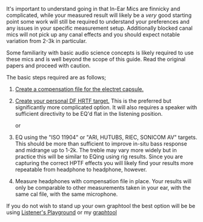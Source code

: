 It's important to understand going in that In-Ear Mics are finnicky and complicated, while your measured result will likely be a *very* good starting point some work will still be required to understand your preferences and any issues in your specific measurement setup. Additionally blocked canal mics will not pick up any canal effects and you should expect notable variation from 2-3k in particular. 

Some familiarity with basic audio science concepts is likely required to use these mics and is well beyond the scope of this guide. Read the original papers and proceed with caution. 

The basic steps required are as follows; 

1. [Create a compensation file for the electret capsule.](microphone_compensation.md) 

2. [Create your personal DF HRTF target.](personal_target.md) This is the preferred but significantly more complicated option. It will also requires a speaker with sufficient directivity to be EQ'd flat in the listening position.
   
      or

3. EQ using the "ISO 11904" or "ARI, HUTUBS, RIEC, SONICOM AV" targets. This should be more than sufficient to improve in-situ bass response and midrange up to 1-2k. The treble may vary more widely but in practice this will be similar to EQing using rig results. Since you are capturing the correct HPTF effects you will likely find your results more repeatable from headphone to headphone, however. 

4. Measure headphones with compensation file in place. Your results will only be comparable to other measurements taken in your ear, with the same cal file, with the same microphone. 

If you do not wish to stand up your own graphtool the best option will be be using [Listener's Playground](https://listener800.github.io/eqplayground) or my [graphtool](https://squig.animatedmusic.net/)
